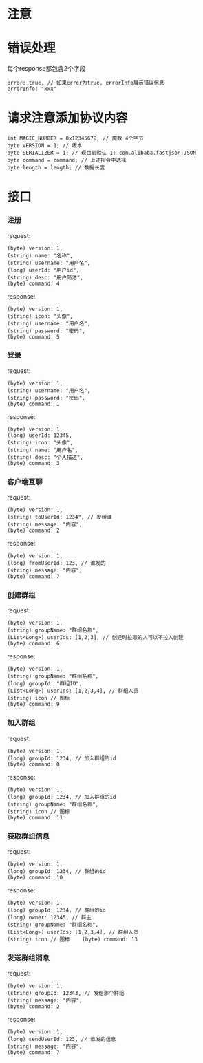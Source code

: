 # 注意

# 错误处理
每个response都包含2个字段

    error: true, // 如果error为true, errorInfo展示错误信息
    errorInfo: "xxx" 
    
# 请求注意添加协议内容
    int MAGIC_NUMBER = 0x12345678; // 魔数 4个字节
    byte VERSION = 1; // 版本
    byte SERIALIZER = 1; // 现目前默认 1: com.alibaba.fastjson.JSON
    byte command = command; // 上述指令中选择
    byte length = length; // 数据长度
    
# 接口 
### 注册
request:
    
    (byte) version: 1, 
    (string) name: "名称", 
    (string) username: "用户名", 
    (long) userId: "用户id", 
    (string) desc: "用户简洁", 
    (byte) command: 4
    
response:

    (byte) version: 1, 
    (string) icon: "头像", 
    (string) username: "用户名", 
    (string) password: "密码", 
    (byte) command: 5    
### 登录
request:
    
    (byte) version: 1, 
    (string) username: "用户名", 
    (string) password: "密码", 
    (byte) command: 1
    
response:

    (byte) version: 1, 
    (long) userId: 12345,
    (string) icon: "头像", 
    (string) name: "用户名", 
    (string) desc: "个人描述",
    (byte) command: 3    
### 客户端互聊
request:
    
    (byte) version: 1, 
    (string) toUserId: 1234", // 发给谁
    (string) message: "内容", 
    (byte) command: 2
    
response:

    (byte) version: 1, 
    (long) fromUserId: 123, // 谁发的 
    (string) message: "内容", 
    (byte) command: 7
### 创建群组
request:
    
    (byte) version: 1, 
    (string) groupName: "群组名称", 
    (List<Long>) userIds: [1,2,3], // 创建时拉取的人可以不拉人创建 
    (byte) command: 6
    
response:

    (byte) version: 1, 
    (string) groupName: "群组名称",
    (long) groupId: "群组ID", 
    (List<Long>) userIds: [1,2,3,4], // 群组人员
    (string) icon // 图标
    (byte) command: 9
### 加入群组
request:
    
    (byte) version: 1, 
    (long) groupId: 1234, // 加入群组的id
    (byte) command: 8
    
response:

    (byte) version: 1, 
    (long) groupId: 1234, // 加入群组的id
    (string) groupName: "群组名称",
    (string) icon // 图标
    (byte) command: 11
### 获取群组信息
request:
    
    (byte) version: 1, 
    (long) groupId: 1234, // 群组的id
    (byte) command: 10
    
response:

    (byte) version: 1, 
    (long) groupId: 1234, // 群组的id
    (long) owner: 12345, // 群主
    (string) groupName: "群组名称",
    (List<Long>) userIds: [1,2,3,4], // 群组人员
    (string) icon // 图标    (byte) command: 13
### 发送群组消息
request:
    
    (byte) version: 1, 
    (string) groupId: 12343, // 发给那个群组
    (string) message: "内容", 
    (byte) command: 2
    
response:

    (byte) version: 1, 
    (long) sendUserId: 123, // 谁发的信息
    (string) message: "内容", 
    (byte) command: 7